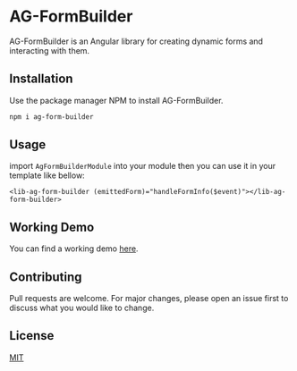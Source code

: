 # AG-FormBuilder

AG-FormBuilder is an Angular library for creating dynamic forms and interacting with them.

## Installation

Use the package manager NPM to install AG-FormBuilder.

```bash
npm i ag-form-builder
```

## Usage

import `AgFormBuilderModule` into your module
then you can use it in your template like bellow:
```
<lib-ag-form-builder (emittedForm)="handleFormInfo($event)"></lib-ag-form-builder>

```
## Working Demo

You can find a working demo [here](https://angular-formbuilder.netlify.app/).

## Contributing
Pull requests are welcome. For major changes, please open an issue first to discuss what you would like to change.

## License
[MIT](https://choosealicense.com/licenses/mit/)
